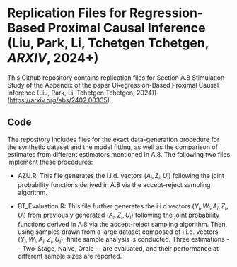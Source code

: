# Replication Files for Regression-Based Proximal Causal Inference (Liu, Park, Li, Tchetgen Tchetgen, _ARXIV_, 2024+) 

This Github repository contains replication files for Section A.8 Stimulation Study of the Appendix of the paper URegression-Based Proximal Causal Inference (Liu, Park, Li, Tchetgen Tchetgen, 2024)](https://arxiv.org/abs/2402.00335).

## Code

The repository includes files for the exact data-generation procedure for the synthetic dataset and the model fitting, as well as the comparison of estimates from different estimators mentioned in A.8. The following two files implement these procedures:

* AZU.R: This file generates the i.i.d. vectors $(A_i,Z_i,U_i)$ following the joint probability functions derived in A.8 via the accept-reject sampling algorithm.

* BT_Evaluation.R: This file further generates the i.i.d vectors $(Y_i,W_i,A_i,Z_i,U_i)$ from previously generated $(A_i,Z_i,U_i)$ following the joint probability functions derived in A.8 via the accept-reject sampling algorithm. Then, using samples drawn from a large dataset composed of i.i.d. vectors $(Y_i,W_i,A_i,Z_i,U_i)$, finite sample analysis is conducted. Three estimations -- Two-Stage, Naive, Orale -- are evaluated, and their performance at different sample sizes are reported.
